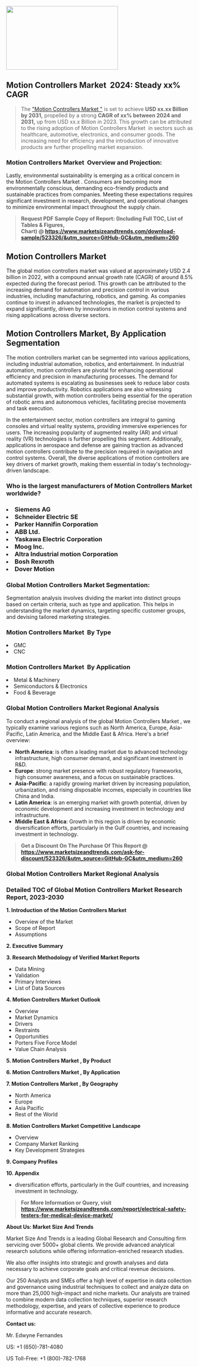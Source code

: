 <p><img class="alignnone size-medium wp-image-20088" src="https://ffe5etoiles.com/wp-content/uploads/2024/12/MST1-300x171.png" alt="" width="300" height="171" /></p><h2 id="ember46" class="ember-view reader-text-block__heading-2">Motion Controllers Market &nbsp;2024: Steady&nbsp;xx% CAGR</h2><blockquote id="ember47" class="ember-view reader-text-block__blockquote">The&nbsp;<a class="app-aware-link " href="https://www.marketsizeandtrends.com/download-sample/523326/&utm_source=GitHub-GC&utm_medium=260" target="_blank" data-test-app-aware-link="">"Motion Controllers Market "</a>&nbsp;is set to achieve&nbsp;<strong>USD&nbsp;xx.xx&nbsp;Billion by 2031,</strong>&nbsp;propelled by a strong&nbsp;<strong>CAGR of&nbsp;xx% between 2024 and 2031,</strong>&nbsp;up from USD xx.x Billion in 2023. This growth can be attributed to the rising adoption of&nbsp;Motion Controllers Market &nbsp;in sectors such as healthcare, automotive, electronics, and consumer goods. The increasing need for efficiency and the introduction of innovative products are further propelling market expansion.</blockquote><h3 id="ember48" class="ember-view reader-text-block__heading-3">Motion Controllers Market &nbsp;Overview and Projection:</h3><p id="ember49" class="ember-view reader-text-block__paragraph">Lastly, environmental sustainability is emerging as a critical concern in the&nbsp;Motion Controllers Market . Consumers are becoming more environmentally conscious, demanding eco-friendly products and sustainable practices from companies. Meeting these expectations requires significant investment in research, development, and operational changes to minimize environmental impact throughout the supply chain.</p><blockquote id="ember50" class="ember-view reader-text-block__blockquote"><strong>Request PDF Sample Copy of Report: (Including Full TOC, List of Tables &amp; Figures, Chart)&nbsp;@&nbsp;<strong><a href="https://www.marketsizeandtrends.com/download-sample/523326/&utm_source=GitHub-GC&utm_medium=260" target="_blank">https://www.marketsizeandtrends.com/download-sample/523326/&utm_source=GitHub-GC&utm_medium=260</a></strong></strong></blockquote><h3 class=""> <h2>Motion Controllers Market</h2><p>The global motion controllers market was valued at approximately USD 2.4 billion in 2022, with a compound annual growth rate (CAGR) of around 8.5% expected during the forecast period. This growth can be attributed to the increasing demand for automation and precision control in various industries, including manufacturing, robotics, and gaming. As companies continue to invest in advanced technologies, the market is projected to expand significantly, driven by innovations in motion control systems and rising applications across diverse sectors.</p><h2>Motion Controllers Market, By Application Segmentation</h2><p>The motion controllers market can be segmented into various applications, including industrial automation, robotics, and entertainment. In industrial automation, motion controllers are pivotal for enhancing operational efficiency and precision in manufacturing processes. The demand for automated systems is escalating as businesses seek to reduce labor costs and improve productivity. Robotics applications are also witnessing substantial growth, with motion controllers being essential for the operation of robotic arms and autonomous vehicles, facilitating precise movements and task execution.</p><p>In the entertainment sector, motion controllers are integral to gaming consoles and virtual reality systems, providing immersive experiences for users. The increasing popularity of augmented reality (AR) and virtual reality (VR) technologies is further propelling this segment. Additionally, applications in aerospace and defense are gaining traction as advanced motion controllers contribute to the precision required in navigation and control systems. Overall, the diverse applications of motion controllers are key drivers of market growth, making them essential in today's technology-driven landscape.</p></h3><h3 id="" class="">Who is the largest manufacturers of&nbsp;Motion Controllers Market worldwide?</h3><h3 class=""></Li><Li>Siemens AG</Li><Li> Schneider Electric SE</Li><Li> Parker Hannifin Corporation</Li><Li> ABB Ltd.</Li><Li> Yaskawa Electric Corporation</Li><Li> Moog Inc.</Li><Li> Altra Industrial motion Corporation</Li><Li> Bosh Rexroth</Li><Li> Dover Motion</h3><h3 id="ember53" class="ember-view reader-text-block__heading-3">Global&nbsp;Motion Controllers Market Segmentation:</h3><p id="ember54" class="ember-view reader-text-block__paragraph">Segmentation analysis involves dividing the market into distinct groups based on certain criteria, such as type and application. This helps in understanding the market dynamics, targeting specific customer groups, and devising tailored marketing strategies.</p><h3 id="" class="">Motion Controllers Market &nbsp;By Type</h3><p></Li><Li>GMC</Li><Li> CNC</p><h3 id="" class="">Motion Controllers Market &nbsp;By Application</h3><p class=""></Li><Li>Metal & Machinery</Li><Li> Semiconductors & Electronics</Li><Li> Food & Beverage</p><h3 id="ember62" class="ember-view reader-text-block__heading-3">Global Motion Controllers Market Regional Analysis</h3><p id="ember63" class="ember-view reader-text-block__paragraph">To conduct a regional analysis of the global Motion Controllers Market , we typically examine various regions such as North America, Europe, Asia-Pacific, Latin America, and the Middle East &amp; Africa. Here's a brief overview:</p><ul><li><strong>North America</strong>: is often a leading market due to advanced technology infrastructure, high consumer demand, and significant investment in R&amp;D.</li><li><strong>Europe</strong>: strong market presence with robust regulatory frameworks, high consumer awareness, and a focus on sustainable practices.</li><li><strong>Asia-Pacific</strong>: a rapidly growing market driven by increasing population, urbanization, and rising disposable incomes, especially in countries like China and India.</li><li><strong>Latin America</strong>: is an emerging market with growth potential, driven by economic development and increasing investment in technology and infrastructure.</li><li><strong>Middle East &amp; Africa</strong>: Growth in this region is driven by economic diversification efforts, particularly in the Gulf countries, and increasing investment in technology.</li></ul><blockquote id="ember61" class="ember-view reader-text-block__blockquote"><strong>Get a Discount On The Purchase Of This Report @ <strong><a href="https://html-cleaner.com/" target="">https://www.marketsizeandtrends.com/ask-for-discount/523326/&utm_source=GitHub-GC&utm_medium=260</a></strong></strong></blockquote><h3 id="ember62" class="ember-view reader-text-block__heading-3">Global Motion Controllers Market Regional Analysis</h3><h3 id="" class="">Detailed TOC of Global Motion Controllers Market Research Report, 2023-2030</h3><p id="" class=""><strong>1. Introduction of the Motion Controllers Market </strong></p><ul><li>Overview of the Market</li><li>Scope of Report</li><li>Assumptions</li></ul><p id="" class=""><strong>2. Executive Summary</strong></p><p id="" class=""><strong>3. Research Methodology of Verified Market Reports</strong></p><ul><li>Data Mining</li><li>Validation</li><li>Primary Interviews</li><li>List of Data Sources</li></ul><p id="" class=""><strong>4. Motion Controllers Market Outlook</strong></p><ul><li>Overview</li><li>Market Dynamics</li><li>Drivers</li><li>Restraints</li><li>Opportunities</li><li>Porters Five Force Model</li><li>Value Chain Analysis</li></ul><p id="" class=""><strong>5. Motion Controllers Market , By Product</strong></p><p id="" class=""><strong>6. Motion Controllers Market , By Application</strong></p><p id="" class=""><strong>7. Motion Controllers Market , By Geography</strong></p><ul><li>North America</li><li>Europe</li><li>Asia Pacific</li><li>Rest of the World</li></ul><p id="" class=""><strong>8. Motion Controllers Market Competitive Landscape</strong></p><ul><li>Overview</li><li>Company Market Ranking</li><li>Key Development Strategies</li></ul><p id="" class=""><strong>9. Company Profiles</strong></p><p id="" class=""><strong>10. Appendix</strong></p><ul><li>diversification efforts, particularly in the Gulf countries, and increasing investment in technology.</li></ul><blockquote id="ember65" class="ember-view reader-text-block__blockquote"><strong>For More Information or Query, visit <strong><strong><a href="https://html-cleaner.com/" target="">https://www.marketsizeandtrends.com/report/electrical-safety-testers-for-medical-device-market/</a></strong></strong></strong></blockquote><p id="" class=""><strong>About Us: Market Size And Trends</strong></p><p id="" class="">Market Size And Trends is a leading Global Research and Consulting firm servicing over 5000+ global clients. We provide advanced analytical research solutions while offering information-enriched research studies.</p><p id="" class="">We also offer insights into strategic and growth analyses and data necessary to achieve corporate goals and critical revenue decisions.</p><p id="" class="">Our 250 Analysts and SMEs offer a high level of expertise in data collection and governance using industrial techniques to collect and analyze data on more than 25,000 high-impact and niche markets. Our analysts are trained to combine modern data collection techniques, superior research methodology, expertise, and years of collective experience to produce informative and accurate research.</p><p id="" class=""><strong>Contact us:</strong></p><p id="" class="">Mr. Edwyne Fernandes</p><p id="" class="">US: +1 (650)-781-4080</p><p id="" class="">US Toll-Free: +1 (800)-782-1768</p>
